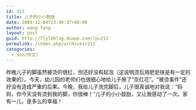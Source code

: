 ```yaml
---
id: 213
title: 儿子的小小鼓励
date: 2009-12-04T23:49:37+00:00
author: wang fang
layout: post
guid: http://flylbblog.duapp.com/?p=213
permalink: /index.php/archives/213
categories:
  - Son(中文)
---
```

昨晚儿子的脚虽然被烫的很红，但还好没有起泡（这说明烫后用肥皂抹是有一定的效果的）。今天，幼儿园的老师们也很细心地给儿子擦了“京红花”。“被烫事件”还好没有造成严重的后果。今晚，我给儿子洗完脚后，儿子很真诚地对我说：“妈妈，你今天没有烫到我的脚，你很棒！”儿子的小小鼓励，又让我感动了一次。家有一儿，是多么的幸福！